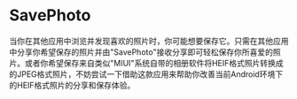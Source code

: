 # SavePhoto

当你在其他应用中浏览并发现喜欢的照片时，你可能想要保存它。只需在其他应用中分享你希望保存的照片并由"SavePhoto"接收分享即可轻松保存你所喜爱的照片。或者你希望保存来自类似"MIUI"系统自带的相册软件将HEIF格式照片转换成的JPEG格式照片，不妨尝试一下借助这款应用来帮助你改善当前Android环境下的HEIF格式照片的分享和保存体验。
